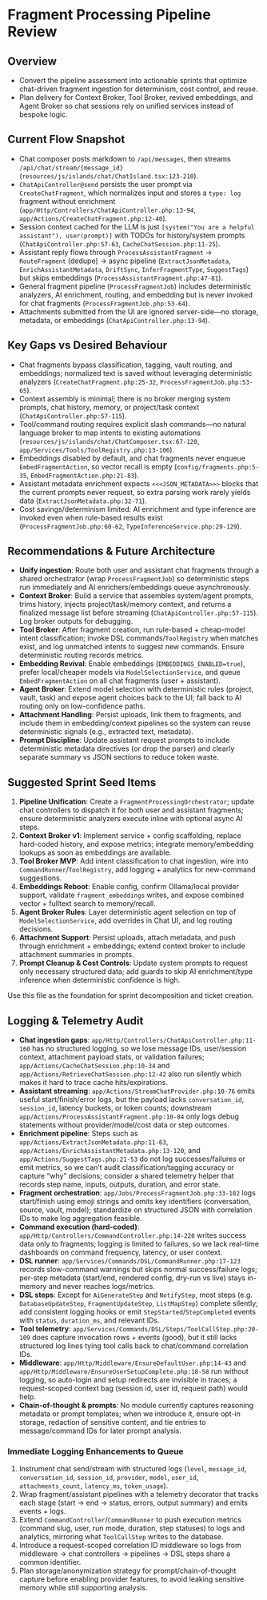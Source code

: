 # Fragment Processing Pipeline Review

## Overview
- Convert the pipeline assessment into actionable sprints that optimize chat-driven fragment ingestion for determinism, cost control, and reuse.
- Plan delivery for Context Broker, Tool Broker, revived embeddings, and Agent Broker so chat sessions rely on unified services instead of bespoke logic.

## Current Flow Snapshot
- Chat composer posts markdown to `/api/messages`, then streams `/api/chat/stream/{message_id}` (`resources/js/islands/chat/ChatIsland.tsx:123-210`).
- `ChatApiController@send` persists the user prompt via `CreateChatFragment`, which normalizes input and stores a `type: log` fragment without enrichment (`app/Http/Controllers/ChatApiController.php:13-94`, `app/Actions/CreateChatFragment.php:12-40`).
- Session context cached for the LLM is just `[system("You are a helpful assistant"), user(prompt)]` with TODOs for history/system prompts (`ChatApiController.php:57-63`, `CacheChatSession.php:11-25`).
- Assistant reply flows through `ProcessAssistantFragment` → `RouteFragment` (dedupe) → async pipeline (`ExtractJsonMetadata`, `EnrichAssistantMetadata`, `DriftSync`, `InferFragmentType`, `SuggestTags`) but skips embeddings (`ProcessAssistantFragment.php:47-81`).
- General fragment pipeline (`ProcessFragmentJob`) includes deterministic analyzers, AI enrichment, routing, and embedding but is never invoked for chat fragments (`ProcessFragmentJob.php:53-64`).
- Attachments submitted from the UI are ignored server-side—no storage, metadata, or embeddings (`ChatApiController.php:13-94`).

## Key Gaps vs Desired Behaviour
- Chat fragments bypass classification, tagging, vault routing, and embeddings; normalized text is saved without leveraging deterministic analyzers (`CreateChatFragment.php:25-32`, `ProcessFragmentJob.php:53-65`).
- Context assembly is minimal; there is no broker merging system prompts, chat history, memory, or project/task context (`ChatApiController.php:57-115`).
- Tool/command routing requires explicit slash commands—no natural language broker to map intents to existing automations (`resources/js/islands/chat/ChatComposer.tsx:67-120`, `app/Services/Tools/ToolRegistry.php:13-106`).
- Embeddings disabled by default, and chat fragments never enqueue `EmbedFragmentAction`, so vector recall is empty (`config/fragments.php:5-35`, `EmbedFragmentAction.php:21-83`).
- Assistant metadata enrichment expects `<<<JSON_METADATA>>>` blocks that the current prompts never request, so extra parsing work rarely yields data (`ExtractJsonMetadata.php:32-71`).
- Cost savings/determinism limited: AI enrichment and type inference are invoked even when rule-based results exist (`ProcessFragmentJob.php:60-62`, `TypeInferenceService.php:29-129`).

## Recommendations & Future Architecture
- **Unify ingestion**: Route both user and assistant chat fragments through a shared orchestrator (wrap `ProcessFragmentJob`) so deterministic steps run immediately and AI enrichers/embeddings queue asynchronously.
- **Context Broker**: Build a service that assembles system/agent prompts, trims history, injects project/task/memory context, and returns a finalized message list before streaming (`ChatApiController.php:57-115`). Log broker outputs for debugging.
- **Tool Broker**: After fragment creation, run rule-based + cheap-model intent classification; invoke DSL commands/`ToolRegistry` when matches exist, and log unmatched intents to suggest new commands. Ensure deterministic routing records metrics.
- **Embedding Revival**: Enable embeddings (`EMBEDDINGS_ENABLED=true`), prefer local/cheaper models via `ModelSelectionService`, and queue `EmbedFragmentAction` on all chat fragments (user + assistant).
- **Agent Broker**: Extend model selection with deterministic rules (project, vault, task) and expose agent choices back to the UI; fall back to AI routing only on low-confidence paths.
- **Attachment Handling**: Persist uploads, link them to fragments, and include them in embedding/context pipelines so the system can reuse deterministic signals (e.g., extracted text, metadata).
- **Prompt Discipline**: Update assistant request prompts to include deterministic metadata directives (or drop the parser) and clearly separate summary vs JSON sections to reduce token waste.

## Suggested Sprint Seed Items
1. **Pipeline Unification**: Create a `FragmentProcessingOrchestrator`; update chat controllers to dispatch it for both user and assistant fragments; ensure deterministic analyzers execute inline with optional async AI steps.
2. **Context Broker v1**: Implement service + config scaffolding, replace hard-coded history, and expose metrics; integrate memory/embedding lookups as soon as embeddings are available.
3. **Tool Broker MVP**: Add intent classification to chat ingestion, wire into `CommandRunner`/`ToolRegistry`, add logging + analytics for new-command suggestions.
4. **Embeddings Reboot**: Enable config, confirm Ollama/local provider support, validate `fragment_embeddings` writes, and expose combined vector + fulltext search to memory/recall.
5. **Agent Broker Rules**: Layer deterministic agent selection on top of `ModelSelectionService`, add overrides in Chat UI, and log routing decisions.
6. **Attachment Support**: Persist uploads, attach metadata, and push through enrichment + embeddings; extend context broker to include attachment summaries in prompts.
7. **Prompt Cleanup & Cost Controls**: Update system prompts to request only necessary structured data; add guards to skip AI enrichment/type inference when deterministic confidence is high.

Use this file as the foundation for sprint decomposition and ticket creation.

## Logging & Telemetry Audit
- **Chat ingestion gaps**: `app/Http/Controllers/ChatApiController.php:11-160` has no structured logging, so we lose message IDs, user/session context, attachment payload stats, or validation failures; `app/Actions/CacheChatSession.php:10-34` and `app/Actions/RetrieveChatSession.php:12-42` also run silently which makes it hard to trace cache hits/expirations.
- **Assistant streaming**: `app/Actions/StreamChatProvider.php:10-76` emits useful start/finish/error logs, but the payload lacks `conversation_id`, `session_id`, latency buckets, or token counts; downstream `app/Actions/ProcessAssistantFragment.php:10-84` only logs debug statements without provider/model/cost data or step outcomes.
- **Enrichment pipeline**: Steps such as `app/Actions/ExtractJsonMetadata.php:11-63`, `app/Actions/EnrichAssistantMetadata.php:13-120`, and `app/Actions/SuggestTags.php:21-53` do not log successes/failures or emit metrics, so we can’t audit classification/tagging accuracy or capture “why” decisions; consider a shared telemetry helper that records step name, inputs, outputs, duration, and error state.
- **Fragment orchestration**: `app/Jobs/ProcessFragmentJob.php:33-102` logs start/finish using emoji strings and omits key identifiers (conversation, source, vault, model); standardize on structured JSON with correlation IDs to make log aggregation feasible.
- **Command execution (hard-coded)**: `app/Http/Controllers/CommandController.php:14-220` writes success data only to fragments; logging is limited to failures, so we lack real-time dashboards on command frequency, latency, or user context.
- **DSL runner**: `app/Services/Commands/DSL/CommandRunner.php:17-123` records slow-command warnings but skips normal success/failure logs; per-step metadata (start/end, rendered config, dry-run vs live) stays in-memory and never reaches logs/metrics.
- **DSL steps**: Except for `AiGenerateStep` and `NotifyStep`, most steps (e.g. `DatabaseUpdateStep`, `FragmentUpdateStep`, `ListMapStep`) complete silently; add consistent logging hooks or emit `StepStarted`/`StepCompleted` events with `status`, `duration_ms`, and relevant IDs.
- **Tool telemetry**: `app/Services/Commands/DSL/Steps/ToolCallStep.php:20-109` does capture invocation rows + events (good), but it still lacks structured log lines tying tool calls back to chat/command correlation IDs.
- **Middleware**: `app/Http/Middleware/EnsureDefaultUser.php:14-43` and `app/Http/Middleware/EnsureUserSetupComplete.php:18-58` run without logging, so auto-login and setup redirects are invisible in traces; a request-scoped context bag (session id, user id, request path) would help.
- **Chain-of-thought & prompts**: No module currently captures reasoning metadata or prompt templates; when we introduce it, ensure opt-in storage, redaction of sensitive content, and tie entries to message/command IDs for later prompt analysis.

### Immediate Logging Enhancements to Queue
1. Instrument chat send/stream with structured logs (`level`, `message_id`, `conversation_id`, `session_id`, `provider`, `model`, `user_id`, `attachments_count`, `latency_ms`, `token_usage`).
2. Wrap fragment/assistant pipelines with a telemetry decorator that tracks each stage (start → end → status, errors, output summary) and emits events + logs.
3. Extend `CommandController`/`CommandRunner` to push execution metrics (command slug, user, run mode, duration, step statuses) to logs and analytics, mirroring what `ToolCallStep` writes to the database.
4. Introduce a request-scoped correlation ID middleware so logs from middleware → chat controllers → pipelines → DSL steps share a common identifier.
5. Plan storage/anonymization strategy for prompt/chain-of-thought capture before enabling provider features, to avoid leaking sensitive memory while still supporting analysis.
